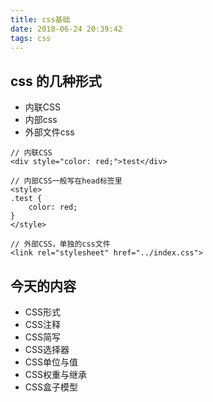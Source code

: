 ```yaml
---
title: css基础
date: 2018-06-24 20:39:42
tags: css
---
```


## css 的几种形式
* 内联CSS
* 内部css
* 外部文件css

```
// 内联CSS
<div style="color: red;">test</div>

// 内部CSS一般写在head标签里
<style>
.test {
    color: red;
} 
</style>

// 外部CSS，单独的css文件
<link rel="stylesheet" href="../index.css">
```

## 今天的内容
* CSS形式
* CSS注释
* CSS简写
* CSS选择器
* CSS单位与值
* CSS权重与继承
* CSS盒子模型


